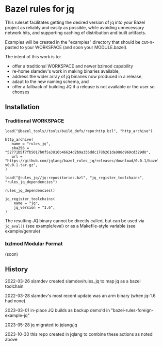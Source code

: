 # Bazel rules for [jq](https://github.com/jqlang/jq)

This ruleset facilitates getting the desired version of jq into your Bazel project as reliably and
easily as possible, while avoiding unnecessary network hits, and supporting caching of distribution
and built artifacts.

Examples will be created in the "examples" directory that should be cut-n-pasted to your WORKSPACE
(and soon your MODULE.bazel).

The intent of this work is to:

- offer a traditional WORKSPACE and newer bzlmod capability
- re-home slamdev's work in making binaries available,
- address the wider array of jq binaries now produced in a release,
- adapt to the new naming schema, and
- offer a fallback of building JQ if a release is not available or the user so chooses

## Installation

### Traditional WORKSPACE

```starlark
load("@bazel_tools//tools/build_defs/repo:http.bzl", "http_archive")

http_archive(
   name = "rules_jq",
   sha256 = "52771b5f7fb5017b0f5a3816b46624d2b9a336ddc178b261de988d969cd329d8",
   url = "https://github.com/jqlang/bazel_rules_jq/releases/download/0.0.1/bazel_rules_jq-v0.0.1.tar.gz",
)

load("@rules_jq//jq:repositories.bzl", "jq_register_toolchains", "rules_jq_dependencies")

rules_jq_dependencies()

jq_register_toolchains(
    name = "jq",
    jq_version = "1.6",
)
```

The resulting JQ binary cannot be directly called, but can be used via `jq_eval()`
(see example/eval) or as a Makefile-style variable (see example/genrule)

### bzlmod Modular Format

(soon)

## History

2022-03-26 slamdev created slamdev/rules_jq to map jq as a bazel toolchain

2022-03-28 slamdev's most recent update was an arm binary (when jq-1.6 had none)

2023-03-01 in-place JQ builds as backup demo'd in "bazel-rules-foreign-example-jq"

2023-05-28 jq migrated to jqlang/jq

2023-10-30 this repo created in jqlang to combine these actions as noted above
